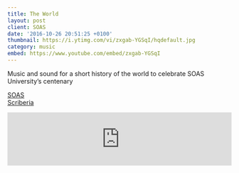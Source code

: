 ```yaml
---
title: The World
layout: post
client: SOAS
date: '2016-10-26 20:51:25 +0100'
thumbnail: https://i.ytimg.com/vi/zxgab-YGSqI/hqdefault.jpg
category: music
embed: https://www.youtube.com/embed/zxgab-YGSqI
---
```


Music and sound for a short history of the world to celebrate SOAS University’s centenary

<a href="https://www.soas.ac.uk/">SOAS</a><br>
<a href="http://www.scriberia.co.uk/">Scriberia</a>

<iframe style="border: 0; width: 100%; height: 120px;" src="https://bandcamp.com/EmbeddedPlayer/album=118052895/size=large/bgcol=ffffff/linkcol=333333/tracklist=false/artwork=none/transparent=true/" seamless=""><a href="http://skillbard.bandcamp.com/album/clockwork">Clockwork by Skillbard</a></iframe>
